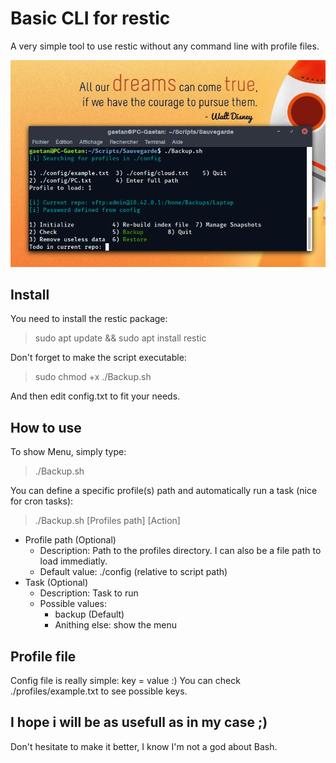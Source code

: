 # Basic CLI for restic

A very simple tool to use restic without any command line with profile files.

![Preview](https://raw.githubusercontent.com/Gaetan-LeGac/restic-menu/master/preview.png "Preview")

## Install

You need to install the restic package:

> sudo apt update && sudo apt install restic

Don't forget to make the script executable:

> sudo chmod +x ./Backup.sh

And then edit config.txt to fit your needs.

## How to use

To show Menu, simply type:

> ./Backup.sh

You can define a specific profile(s) path and automatically run a task (nice for cron tasks):

> ./Backup.sh [Profiles path] [Action]

* Profile path (Optional)
	- Description: Path to the profiles directory.
		I can also be a file path to load immediatly.
	- Default value: ./config (relative to script path)
* Task (Optional)
	- Description: Task to run
	- Possible values:
		- backup (Default)
		- Anithing else: show the menu

## Profile file

Config file is really simple: key = value :)
You can check ./profiles/example.txt to see possible keys.

## I hope i will be as usefull as in my case ;)

Don't hesitate to make it better, I know I'm not a god about Bash.
